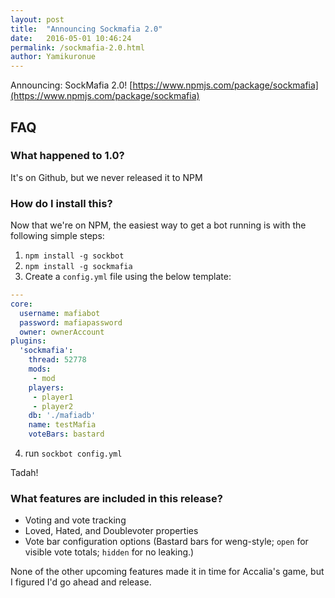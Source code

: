 ```yaml
---
layout: post
title:  "Announcing Sockmafia 2.0"
date:   2016-05-01 10:46:24
permalink: /sockmafia-2.0.html
author: Yamikuronue
---
```


Announcing: SockMafia 2.0!
[https://www.npmjs.com/package/sockmafia](https://www.npmjs.com/package/sockmafia)


## FAQ

### What happened to 1.0? 
It's on Github, but we never released it to NPM

### How do I install this?
Now that we're on NPM, the easiest way to get a bot running is with the following simple steps:

1. `npm install -g sockbot`
2. `npm install -g sockmafia`
3. Create a `config.yml` file using the below template:


```yaml
---
core:
  username: mafiabot
  password: mafiapassword
  owner: ownerAccount
plugins:
  'sockmafia':
    thread: 52778
    mods:
     - mod
    players:
     - player1
     - player2
    db: './mafiadb'
    name: testMafia
    voteBars: bastard
```


4. run `sockbot config.yml`

Tadah!

### What features are included in this release?

- Voting and vote tracking
- Loved, Hated, and Doublevoter properties
- Vote bar configuration options (Bastard bars for weng-style; `open` for visible vote totals; `hidden` for no leaking.)

None of the other upcoming features made it in time for Accalia's game, but I figured I'd go ahead and release. 